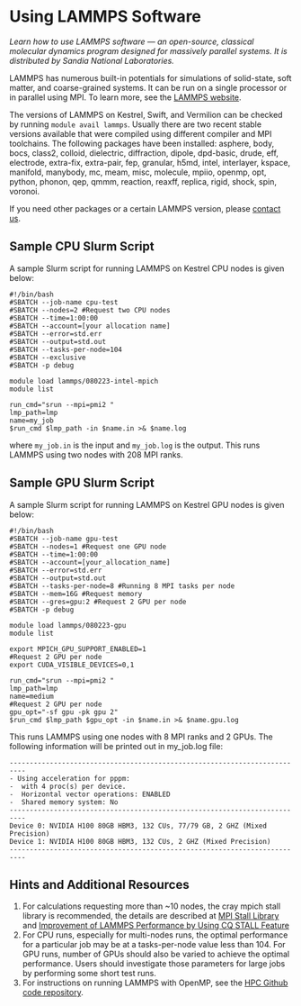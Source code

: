 # Using LAMMPS Software

*Learn how to use LAMMPS software — an open-source, classical molecular dynamics program designed for massively parallel systems. It is distributed by Sandia National Laboratories.*

LAMMPS has numerous built-in potentials for simulations of solid-state, soft matter, and coarse-grained systems. It can be run on a single processor or in parallel using MPI. To learn more, see the [LAMMPS website](https://www.lammps.org/#gsc.tab=0). 

The versions of LAMMPS on Kestrel, Swift, and Vermilion can be checked by running `module avail lammps`. Usually there are two recent stable versions available that were compiled using different compiler and MPI toolchains. The following packages have been installed: asphere, body, bocs, class2, colloid, dielectric, diffraction, dipole, dpd-basic, drude, eff, electrode, extra-fix, extra-pair, fep, granular, h5md, intel, interlayer, kspace, manifold, manybody, mc, meam, misc, molecule, mpiio, openmp, opt, python, phonon, qep, qmmm, reaction, reaxff, replica, rigid, shock, spin, voronoi.

If you need other packages or a certain LAMMPS version, please [contact us](mailto:HPC-Help@nrel.gov). 

## Sample CPU Slurm Script 
A sample Slurm script for running LAMMPS on Kestrel CPU nodes is given below:

```
#!/bin/bash
#SBATCH --job-name cpu-test
#SBATCH --nodes=2 #Request two CPU nodes
#SBATCH --time=1:00:00
#SBATCH --account=[your allocation name]
#SBATCH --error=std.err
#SBATCH --output=std.out
#SBATCH --tasks-per-node=104
#SBATCH --exclusive
#SBATCH -p debug

module load lammps/080223-intel-mpich
module list

run_cmd="srun --mpi=pmi2 "
lmp_path=lmp
name=my_job
$run_cmd $lmp_path -in $name.in >& $name.log
```

where `my_job.in` is the input and `my_job.log` is the output. This runs LAMMPS using two nodes with 208 MPI ranks. 

## Sample GPU Slurm Script 
A sample Slurm script for running LAMMPS on Kestrel GPU nodes is given below:

```
#!/bin/bash
#SBATCH --job-name gpu-test
#SBATCH --nodes=1 #Request one GPU node
#SBATCH --time=1:00:00
#SBATCH --account=[your_allocation_name]
#SBATCH --error=std.err
#SBATCH --output=std.out
#SBATCH --tasks-per-node=8 #Running 8 MPI tasks per node
#SBATCH --mem=16G #Request memory
#SBATCH --gres=gpu:2 #Request 2 GPU per node
#SBATCH -p debug

module load lammps/080223-gpu
module list

export MPICH_GPU_SUPPORT_ENABLED=1
#Request 2 GPU per node
export CUDA_VISIBLE_DEVICES=0,1 

run_cmd="srun --mpi=pmi2 "
lmp_path=lmp
name=medium
#Request 2 GPU per node
gpu_opt="-sf gpu -pk gpu 2"
$run_cmd $lmp_path $gpu_opt -in $name.in >& $name.gpu.log
```

This runs LAMMPS using one nodes with 8 MPI ranks and 2 GPUs. The following information will be printed out in my_job.log file:
```
--------------------------------------------------------------------------
- Using acceleration for pppm:
-  with 4 proc(s) per device.
-  Horizontal vector operations: ENABLED
-  Shared memory system: No
--------------------------------------------------------------------------
Device 0: NVIDIA H100 80GB HBM3, 132 CUs, 77/79 GB, 2 GHZ (Mixed Precision)
Device 1: NVIDIA H100 80GB HBM3, 132 CUs, 2 GHZ (Mixed Precision)
--------------------------------------------------------------------------
```

## Hints and Additional Resources
1. For calculations requesting more than ~10 nodes, the cray mpich stall library is recommended, the details are described at [MPI Stall Library](https://nrel.github.io/HPC/Documentation/Systems/Kestrel/Running/performancerecs/#mpi-stall-library) and [Improvement of LAMMPS Performance by Using CQ STALL Feature](https://github.nrel.gov/hlong/lammps_stall)
2. For CPU runs, especially for multi-nodes runs, the optimal performance for a particular job may be at a tasks-per-node value less than 104. For GPU runs, number of GPUs should also be varied to achieve the optimal performance. Users should investigate those parameters for large jobs by performing some short test runs.
3. For instructions on running LAMMPS with OpenMP, see the [HPC Github code repository](https://github.com/NREL/HPC/tree/master/applications/lammps).



